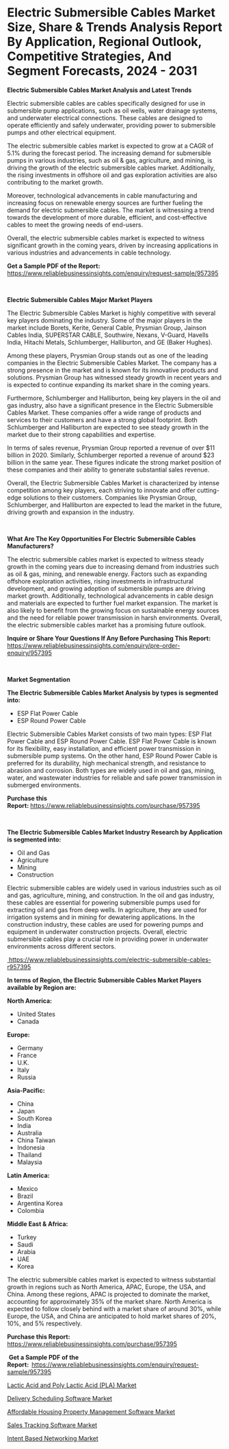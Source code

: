 <p><h1>Electric Submersible Cables Market Size, Share & Trends Analysis Report By Application, Regional Outlook, Competitive Strategies, And Segment Forecasts, 2024 - 2031</h1></p><p><strong>Electric Submersible Cables Market Analysis and Latest Trends</strong></p>
<p><p>Electric submersible cables are cables specifically designed for use in submersible pump applications, such as oil wells, water drainage systems, and underwater electrical connections. These cables are designed to operate efficiently and safely underwater, providing power to submersible pumps and other electrical equipment.</p><p>The electric submersible cables market is expected to grow at a CAGR of 5.1% during the forecast period. The increasing demand for submersible pumps in various industries, such as oil & gas, agriculture, and mining, is driving the growth of the electric submersible cables market. Additionally, the rising investments in offshore oil and gas exploration activities are also contributing to the market growth.</p><p>Moreover, technological advancements in cable manufacturing and increasing focus on renewable energy sources are further fueling the demand for electric submersible cables. The market is witnessing a trend towards the development of more durable, efficient, and cost-effective cables to meet the growing needs of end-users.</p><p>Overall, the electric submersible cables market is expected to witness significant growth in the coming years, driven by increasing applications in various industries and advancements in cable technology.</p></p>
<p><strong>Get a Sample PDF of the Report:&nbsp;</strong> <a href="https://www.reliablebusinessinsights.com/enquiry/request-sample/957395">https://www.reliablebusinessinsights.com/enquiry/request-sample/957395</a></p>
<p>&nbsp;</p>
<p><strong>Electric Submersible Cables Major Market Players</strong></p>
<p><p>The Electric Submersible Cables Market is highly competitive with several key players dominating the industry. Some of the major players in the market include Borets, Kerite, General Cable, Prysmian Group, Jainson Cables India, SUPERSTAR CABLE, Southwire, Nexans, V-Guard, Havells India, Hitachi Metals, Schlumberger, Halliburton, and GE (Baker Hughes).</p><p>Among these players, Prysmian Group stands out as one of the leading companies in the Electric Submersible Cables Market. The company has a strong presence in the market and is known for its innovative products and solutions. Prysmian Group has witnessed steady growth in recent years and is expected to continue expanding its market share in the coming years.</p><p>Furthermore, Schlumberger and Halliburton, being key players in the oil and gas industry, also have a significant presence in the Electric Submersible Cables Market. These companies offer a wide range of products and services to their customers and have a strong global footprint. Both Schlumberger and Halliburton are expected to see steady growth in the market due to their strong capabilities and expertise.</p><p>In terms of sales revenue, Prysmian Group reported a revenue of over $11 billion in 2020. Similarly, Schlumberger reported a revenue of around $23 billion in the same year. These figures indicate the strong market position of these companies and their ability to generate substantial sales revenue.</p><p>Overall, the Electric Submersible Cables Market is characterized by intense competition among key players, each striving to innovate and offer cutting-edge solutions to their customers. Companies like Prysmian Group, Schlumberger, and Halliburton are expected to lead the market in the future, driving growth and expansion in the industry.</p></p>
<p>&nbsp;</p>
<p><strong>What Are The Key Opportunities For Electric Submersible Cables Manufacturers?</strong></p>
<p><p>The electric submersible cables market is expected to witness steady growth in the coming years due to increasing demand from industries such as oil & gas, mining, and renewable energy. Factors such as expanding offshore exploration activities, rising investments in infrastructural development, and growing adoption of submersible pumps are driving market growth. Additionally, technological advancements in cable design and materials are expected to further fuel market expansion. The market is also likely to benefit from the growing focus on sustainable energy sources and the need for reliable power transmission in harsh environments. Overall, the electric submersible cables market has a promising future outlook.</p></p>
<p><strong>Inquire or Share Your Questions If Any Before Purchasing This Report:</strong> <a href="https://www.reliablebusinessinsights.com/enquiry/pre-order-enquiry/957395">https://www.reliablebusinessinsights.com/enquiry/pre-order-enquiry/957395</a></p>
<p>&nbsp;</p>
<p><strong>Market Segmentation</strong></p>
<p><strong>The Electric Submersible Cables Market Analysis by types is segmented into:</strong></p>
<p><ul><li>ESP Flat Power Cable</li><li>ESP Round Power Cable</li></ul></p>
<p><p>Electric Submersible Cables Market consists of two main types: ESP Flat Power Cable and ESP Round Power Cable. ESP Flat Power Cable is known for its flexibility, easy installation, and efficient power transmission in submersible pump systems. On the other hand, ESP Round Power Cable is preferred for its durability, high mechanical strength, and resistance to abrasion and corrosion. Both types are widely used in oil and gas, mining, water, and wastewater industries for reliable and safe power transmission in submerged environments.</p></p>
<p><strong>Purchase this Report:&nbsp;</strong><a href="https://www.reliablebusinessinsights.com/purchase/957395">https://www.reliablebusinessinsights.com/purchase/957395</a></p>
<p>&nbsp;</p>
<p><strong>The Electric Submersible Cables Market Industry Research by Application is segmented into:</strong></p>
<p><ul><li>Oil and Gas</li><li>Agriculture</li><li>Mining</li><li>Construction</li></ul></p>
<p><p>Electric submersible cables are widely used in various industries such as oil and gas, agriculture, mining, and construction. In the oil and gas industry, these cables are essential for powering submersible pumps used for extracting oil and gas from deep wells. In agriculture, they are used for irrigation systems and in mining for dewatering applications. In the construction industry, these cables are used for powering pumps and equipment in underwater construction projects. Overall, electric submersible cables play a crucial role in providing power in underwater environments across different sectors.</p></p>
<p><a href="https://www.reliablebusinessinsights.com/electric-submersible-cables-r957395">&nbsp;https://www.reliablebusinessinsights.com/electric-submersible-cables-r957395</a></p>
<p><strong>In terms of Region, the Electric Submersible Cables Market Players available by Region are:</strong></p>
<p>
    <p> <strong> North America: </strong>
        <ul>
            <li>United States</li>
            <li>Canada</li>
        </ul>
        </p> 
    <p> <strong> Europe: </strong>
        <ul>
            <li>Germany</li>
            <li>France</li>
            <li>U.K.</li>
            <li>Italy</li>
            <li>Russia</li>
        </ul>
        </p> 
    <p> <strong> Asia-Pacific: </strong>
        <ul>
            <li>China</li>
            <li>Japan</li>
            <li>South Korea</li>
            <li>India</li>
            <li>Australia</li>
            <li>China Taiwan</li>
            <li>Indonesia</li>
            <li>Thailand</li>
            <li>Malaysia</li>
        </ul>
        </p> 
    <p> <strong> Latin America: </strong>
        <ul>
            <li>Mexico</li>
            <li>Brazil</li>
            <li>Argentina Korea</li>
            <li>Colombia</li>
        </ul>
        </p> 
    <p> <strong> Middle East & Africa: </strong>
        <ul>
            <li>Turkey</li>
            <li>Saudi</li>
            <li>Arabia</li>
            <li>UAE</li>
            <li>Korea</li>
        </ul>
    </p>
    </p>
<p><p>The electric submersible cables market is expected to witness substantial growth in regions such as North America, APAC, Europe, the USA, and China. Among these regions, APAC is projected to dominate the market, accounting for approximately 35% of the market share. North America is expected to follow closely behind with a market share of around 30%, while Europe, the USA, and China are anticipated to hold market shares of 20%, 10%, and 5% respectively.</p></p>
<p><strong>Purchase this Report: </strong><a href="https://www.reliablebusinessinsights.com/purchase/957395">https://www.reliablebusinessinsights.com/purchase/957395</a></p>
<p>&nbsp;<strong>Get a Sample PDF of the Report:&nbsp;&nbsp;</strong><a href="https://www.reliablebusinessinsights.com/enquiry/request-sample/957395">https://www.reliablebusinessinsights.com/enquiry/request-sample/957395</a></p>
<p><strong></strong></p>
<p><p><a href="https://github.com/bmorecock/Market-Research-Report-List-5/blob/main/lactic-acid-and-poly-lactic-acid-pla-market.md">Lactic Acid and Poly Lactic Acid (PLA) Market</a></p><p><a href="https://medium.com/@zandould67856/comprehensive-analysis-of-the-global-delivery-scheduling-software-market-growth-trends-market-abb19aac7108">Delivery Scheduling Software Market</a></p><p><a href="https://medium.com/@denisolden565/global-affordable-housing-property-management-software-market-sector-types-applications-market-d768bdadd66c">Affordable Housing Property Management Software Market</a></p><p><a href="https://medium.com/@sean.peake0978/sales-tracking-software-market-industry-landscape-growth-trajectories-and-global-markets-bad26faa2c1f">Sales Tracking Software Market</a></p><p><a href="https://medium.com/@brendamoreno1988/intent-based-networking-market-size-market-segmentation-market-trends-and-growth-analysis-288def9353a1">Intent Based Networking Market</a></p></p>